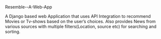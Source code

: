 Resemble--A-Web-App

A Django based web Application that uses API Integration to recommend Movies or Tv-shows based on the user’s choices. 
Also provides News from various sources with multiple filters(Location, source etc) for searching and sorting. 
